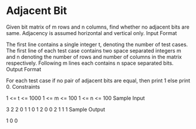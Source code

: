 # Adjacent Bit
Given bit matrix of m rows and n columns, find whether no adjacent bits are same. Adjacency is assumed horizontal and vertical only.
Input Format

The first line contains a single integer t, denoting the number of test cases. 
The first line of each test case contains two space separated integers m and n denoting the number of rows and number of columns in the matrix respectively. Following m lines each contains n space separated bits.
Output Format

For each test case if no pair of adjacent bits are equal, then print 1 else print 0.
Constraints

1 <= t <= 1000 
1 <= m <= 100 
1 <= n <= 100
Sample Input

3
2 2
0 1
1 0
1 2
0 0
2 1
1
1
Sample Output

1
0
0
